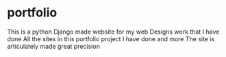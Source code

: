 # portfolio
This is a python Django made website for my web Designs work that I have done
All the sites in this portfolio project I have done and more 
The site is articulately made great precision 
